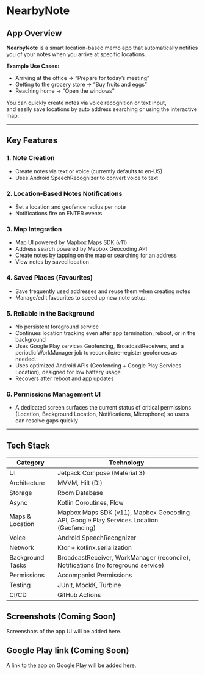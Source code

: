 # NearbyNote

## App Overview

**NearbyNote** is a smart location-based memo app that automatically notifies you of your notes when you arrive at specific locations.

**Example Use Cases:**
- Arriving at the office → “Prepare for today’s meeting”
- Getting to the grocery store → “Buy fruits and eggs”
- Reaching home → “Open the windows”

You can quickly create notes via voice recognition or text input,  
and easily save locations by auto address searching or using the interactive map.

---

## Key Features

### 1. Note Creation
- Create notes via text or voice (currently defaults to en‑US)
- Uses Android SpeechRecognizer to convert voice to text

### 2. Location-Based Notes Notifications
- Set a location and geofence radius per note
- Notifications fire on ENTER events

### 3. Map Integration
- Map UI powered by Mapbox Maps SDK (v11)
- Address search powered by Mapbox Geocoding API
- Create notes by tapping on the map or searching for an address
- View notes by saved location

### 4. Saved Places (Favourites)
- Save frequently used addresses and reuse them when creating notes
- Manage/edit favourites to speed up new note setup.

### 5. Reliable in the Background
- No persistent foreground service
- Continues location tracking even after app termination, reboot, or in the background
- Uses Google Play services Geofencing, BroadcastReceivers, and a periodic WorkManager job to reconcile/re‑register geofences as needed.
- Uses optimized Android APIs (Geofencing + Google Play Services Location), designed for low battery usage
- Recovers after reboot and app updates

### 6. Permissions Management UI
- A dedicated screen surfaces the current status of critical permissions (Location, Background Location, Notifications, Microphone) so users can resolve gaps quickly

---

## Tech Stack

| Category         | Technology |
|------------------|------------|
| UI               | Jetpack Compose (Material 3) |
| Architecture     | MVVM, Hilt (DI) |
| Storage          | Room Database |
| Async            | Kotlin Coroutines, Flow |
| Maps & Location  | Mapbox Maps SDK (v11), Mapbox Geocoding API, Google Play Services Location (Geofencing) |
| Voice            | Android SpeechRecognizer |
| Network          | Ktor + kotlinx.serialization |
| Background Tasks | BroadcastReceiver, WorkManager (reconcile), Notifications (no foreground service) |
| Permissions      | Accompanist Permissions |
| Testing          | JUnit, MockK, Turbine |
| CI/CD            | GitHub Actions |


## Screenshots (Coming Soon)

Screenshots of the app UI will be added here.

## Google Play link (Coming Soon)

A link to the app on Google Play will be added here.
